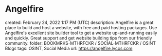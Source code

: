 # Angelfire

created: February 24, 2022 1:17 PM (UTC)
description: Angelfire is a great place to build and host a website, with free and paid hosting packages. Use Angelfire's excellent site builder tool to get a website up-and-running easily and quickly. Great support and get website building tips from our friendly community.
folder: BOOKMRKS-MTHRFCKR / SOCIAL-MTHRFCKR / OSINT Blogs
tags: OSINT, Social Media
url: https://angelfire.lycos.com